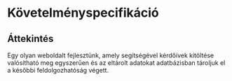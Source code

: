 Követelményspecifikáció
=========================

Áttekintés
----------
Egy olyan weboldalt fejlesztünk, amely segítségével kérdőívek kitöltése valósítható meg egyszerűen és az eltárolt adatokat adatbázisban tároljuk el a későbbi feldolgozhatóság végett.